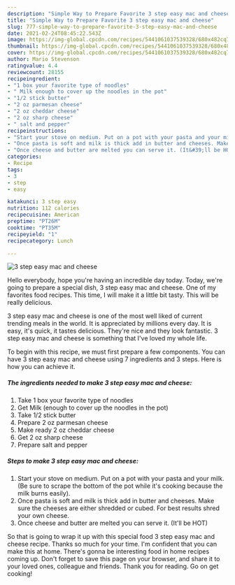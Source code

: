 ```yaml
---
description: "Simple Way to Prepare Favorite 3 step easy mac and cheese"
title: "Simple Way to Prepare Favorite 3 step easy mac and cheese"
slug: 777-simple-way-to-prepare-favorite-3-step-easy-mac-and-cheese
date: 2021-02-24T08:45:22.543Z
image: https://img-global.cpcdn.com/recipes/5441061037539328/680x482cq70/3-step-easy-mac-and-cheese-recipe-main-photo.jpg
thumbnail: https://img-global.cpcdn.com/recipes/5441061037539328/680x482cq70/3-step-easy-mac-and-cheese-recipe-main-photo.jpg
cover: https://img-global.cpcdn.com/recipes/5441061037539328/680x482cq70/3-step-easy-mac-and-cheese-recipe-main-photo.jpg
author: Mario Stevenson
ratingvalue: 4.4
reviewcount: 28155
recipeingredient:
- "1 box your favorite type of noodles"
- " Milk enough to cover up the noodles in the pot"
- "1/2 stick butter"
- "2 oz parmesan cheese"
- "2 oz cheddar cheese"
- "2 oz sharp cheese"
- " salt and pepper"
recipeinstructions:
- "Start your stove on medium. Put on a pot with your pasta and your milk. (Be sure to scrape the bottom of the pot while it&#39;s cooking because the milk burns easily)."
- "Once pasta is soft and milk is thick add in butter and cheeses. Make sure the cheeses are either shredded or cubed. For best results shred your own cheese."
- "Once cheese and butter are melted you can serve it. (It&#39;ll be HOT)"
categories:
- Recipe
tags:
- 3
- step
- easy

katakunci: 3 step easy 
nutrition: 112 calories
recipecuisine: American
preptime: "PT26M"
cooktime: "PT35M"
recipeyield: "1"
recipecategory: Lunch

---
```



![3 step easy mac and cheese](https://img-global.cpcdn.com/recipes/5441061037539328/680x482cq70/3-step-easy-mac-and-cheese-recipe-main-photo.jpg)

Hello everybody, hope you're having an incredible day today. Today, we're going to prepare a special dish, 3 step easy mac and cheese. One of my favorites food recipes. This time, I will make it a little bit tasty. This will be really delicious.

3 step easy mac and cheese is one of the most well liked of current trending meals in the world. It is appreciated by millions every day. It is easy, it's quick, it tastes delicious. They're nice and they look fantastic. 3 step easy mac and cheese is something that I've loved my whole life.




To begin with this recipe, we must first prepare a few components. You can have 3 step easy mac and cheese using 7 ingredients and 3 steps. Here is how you can achieve it.

<!--inarticleads1-->

##### The ingredients needed to make 3 step easy mac and cheese:

1. Take 1 box your favorite type of noodles
1. Get  Milk (enough to cover up the noodles in the pot)
1. Take 1/2 stick butter
1. Prepare 2 oz parmesan cheese
1. Make ready 2 oz cheddar cheese
1. Get 2 oz sharp cheese
1. Prepare  salt and pepper




<!--inarticleads2-->

##### Steps to make 3 step easy mac and cheese:

1. Start your stove on medium. Put on a pot with your pasta and your milk. (Be sure to scrape the bottom of the pot while it&#39;s cooking because the milk burns easily).
1. Once pasta is soft and milk is thick add in butter and cheeses. Make sure the cheeses are either shredded or cubed. For best results shred your own cheese.
1. Once cheese and butter are melted you can serve it. (It&#39;ll be HOT)




So that is going to wrap it up with this special food 3 step easy mac and cheese recipe. Thanks so much for your time. I'm confident that you can make this at home. There's gonna be interesting food in home recipes coming up. Don't forget to save this page on your browser, and share it to your loved ones, colleague and friends. Thank you for reading. Go on get cooking!
